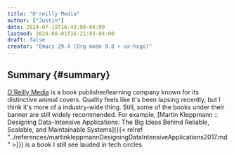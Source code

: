 ```yaml
---
title: "O'reilly Media"
author: ["Justin"]
date: 2024-07-19T16:43:00-04:00
lastmod: 2024-08-01T16:21:03-04:00
draft: false
creator: "Emacs 29.4 (Org mode 9.8 + ox-hugo)"
---
```


<div class="outline-1 jvc">

## Summary {#summary}

[O'Reilly Media](https://en.wikipedia.org/wiki/O%27Reilly_Media) is a book publisher/learning company known for its distinctive
animal covers. Quality feels like it's been lapsing recently, but I think it's
more of a industry-wide thing. Still, some of the books under their banner are
still widely recommended. For example, [Martin Kleppmann :: Designing
Data-Intensive Applications: The Big Ideas Behind Reliable, Scalable, and
Maintainable Systems]({{< relref "../references/martinkleppmannDesigningDataIntensiveApplications2017.md" >}}) is a book I still see lauded in tech circles.

</div>
